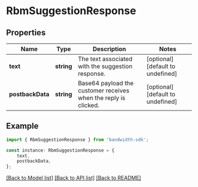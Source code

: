 # RbmSuggestionResponse


## Properties

Name | Type | Description | Notes
------------ | ------------- | ------------- | -------------
**text** | **string** | The text associated with the suggestion response. | [optional] [default to undefined]
**postbackData** | **string** | Base64 payload the customer receives when the reply is clicked. | [optional] [default to undefined]

## Example

```typescript
import { RbmSuggestionResponse } from 'bandwidth-sdk';

const instance: RbmSuggestionResponse = {
    text,
    postbackData,
};
```

[[Back to Model list]](../README.md#documentation-for-models) [[Back to API list]](../README.md#documentation-for-api-endpoints) [[Back to README]](../README.md)
